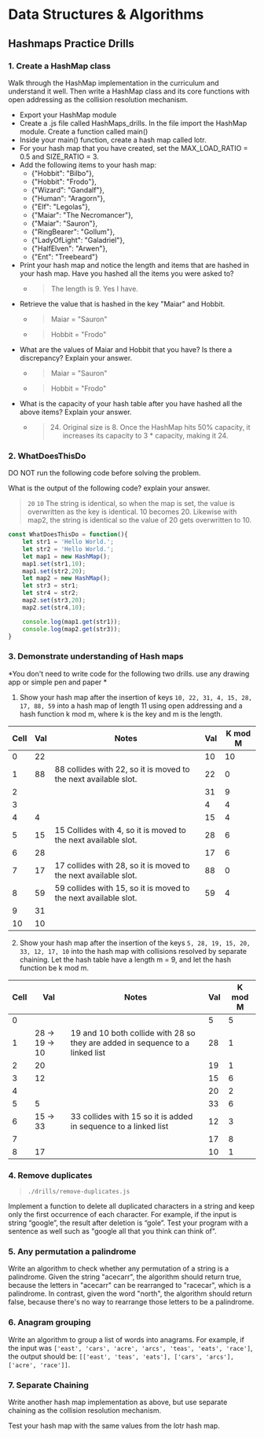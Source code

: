 # Data Structures & Algorithms

## Hashmaps Practice Drills

### 1. Create a HashMap class  

Walk through the HashMap implementation in the curriculum and understand it well. Then write a HashMap class and its core functions with open addressing as the collision resolution mechanism.

 - Export your HashMap module  
 - Create a .js file called HashMaps_drills. In the file import the HashMap module. Create a function called main()
 - Inside your main() function, create a hash map called lotr.
 - For your hash map that you have created, set the MAX_LOAD_RATIO = 0.5 and SIZE_RATIO = 3.
 - Add the following items to your hash map: 
   - {"Hobbit": "Bilbo"}, 
   - {"Hobbit": "Frodo"},
   - {"Wizard": "Gandalf"},
   - {"Human": "Aragorn"}, 
   - {"Elf": "Legolas"}, 
   - {"Maiar": "The Necromancer"},
   - {"Maiar": "Sauron"}, 
   - {"RingBearer": "Gollum"}, 
   - {"LadyOfLight": "Galadriel"}, 
   - {"HalfElven": "Arwen"},
   - {"Ent": "Treebeard"}
 - Print your hash map and notice the length and items that are hashed in your hash map. Have you hashed all the items you were asked to?
   - > The length is 9. Yes I have.  
 - Retrieve the value that is hashed in the key "Maiar" and Hobbit.
   - > Maiar = "Sauron"
   - > Hobbit = "Frodo"  
 - What are the values of Maiar and Hobbit that you have? Is there a discrepancy? Explain your answer.
   - > Maiar = "Sauron"  
   - > Hobbit = "Frodo"  
 - What is the capacity of your hash table after you have hashed all the above items? Explain your answer.
   - > 24. Original size is 8. Once the HashMap hits 50% capacity, it increases its capacity to 3 * capacity, making it 24.

### 2. WhatDoesThisDo  

DO NOT run the following code before solving the problem.

What is the output of the following code? explain your answer.

  > `20`
  > `10`
  > The string is identical, so when the map is set, the value is overwritten as the key is identical. 10 becomes 20.
  > Likewise with map2, the string is identical so the value of 20 gets overwritten to 10.  
  
```javascript
const WhatDoesThisDo = function(){
    let str1 = 'Hello World.';
    let str2 = 'Hello World.';
    let map1 = new HashMap();
    map1.set(str1,10);
    map1.set(str2,20);
    let map2 = new HashMap();
    let str3 = str1;
    let str4 = str2;
    map2.set(str3,20);
    map2.set(str4,10);

    console.log(map1.get(str1));
    console.log(map2.get(str3));
}
```  

### 3. Demonstrate understanding of Hash maps  

*You don't need to write code for the following two drills. use any drawing app or simple pen and paper *

1) Show your hash map after the insertion of keys `10, 22, 31, 4, 15, 28, 17, 88, 59` into a hash map of length 11 using open addressing and a hash function k mod m, where k is the key and m is the length.  

|Cell|Val|Notes                                                                                          |Val|K mod M|
|----|---|-----------------------------------------------------------------------------------------------|---|-------|
|0   |22 |                                                                                               |10 |10     |
|1   |88 |88 collides with 22, so it is moved to the next available slot.                                |22 |0      |
|2   |   |                                                                                               |31 |9      |
|3   |   |                                                                                               |4  |4      |
|4   |4  |                                                                                               |15 |4      |
|5   |15 |15 Collides with 4, so it is moved to the next available slot.                                 |28 |6      |
|6   |28 |                                                                                               |17 |6      |
|7   |17 |17 collides with 28, so it is moved to the next available slot.                                |88 |0      |
|8   |59 |59 collides with 15, so it is moved to the next available slot.                                |59 |4      |
|9   |31 |                                                                                               |   |       |
|10  |10 |                                                                                               |   |       |  

2) Show your hash map after the insertion of the keys `5, 28, 19, 15, 20, 33, 12, 17, 10` into the hash map with collisions resolved by separate chaining. Let the hash table have a length m = 9, and let the hash function be k mod m.  

|Cell|Val           |Notes                                                                        |Val|K mod M|
|----|--------------|-----------------------------------------------------------------------------|---|-------|
|0   |              |                                                                             |5  |5      |
|1   |28 -> 19 -> 10|19 and 10 both collide with 28 so they are added in sequence to a linked list|28 |1      |
|2   |20            |                                                                             |19 |1      |
|3   |12            |                                                                             |15 |6      |
|4   |              |                                                                             |20 |2      |
|5   |5             |                                                                             |33 |6      |
|6   |15 -> 33      |33 collides with 15 so it is added in sequence to a linked list              |12 |3      |
|7   |              |                                                                             |17 |8      |
|8   |17            |                                                                             |10 |1      |  

### 4. Remove duplicates  

  > `./drills/remove-duplicates.js`  
  
Implement a function to delete all duplicated characters in a string and keep only the first occurrence of each character. For example, if the input is string “google”, the result after deletion is “gole”. Test your program with a sentence as well such as "google all that you think can think of".

### 5. Any permutation a palindrome  

Write an algorithm to check whether any permutation of a string is a palindrome. Given the string "acecarr", the algorithm should return true, because the letters in "acecarr" can be rearranged to "racecar", which is a palindrome. In contrast, given the word "north", the algorithm should return false, because there's no way to rearrange those letters to be a palindrome.

### 6. Anagram grouping  

Write an algorithm to group a list of words into anagrams. For example, if the input was `['east', 'cars', 'acre', 'arcs', 'teas', 'eats', 'race']`, the output should be: `[['east', 'teas', 'eats'], ['cars', 'arcs'], ['acre', 'race']]`.

### 7. Separate Chaining  

Write another hash map implementation as above, but use separate chaining as the collision resolution mechanism.

Test your hash map with the same values from the lotr hash map.